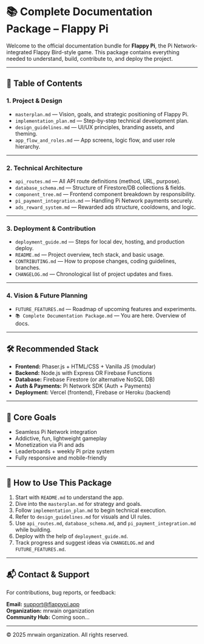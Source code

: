 # 📚 Complete Documentation Package – Flappy Pi

Welcome to the official documentation bundle for **Flappy Pi**, the Pi Network-integrated Flappy Bird-style game. This package contains everything needed to understand, build, contribute to, and deploy the project.

---

## 📖 Table of Contents

### 1. Project & Design
- `masterplan.md` — Vision, goals, and strategic positioning of Flappy Pi.
- `implementation_plan.md` — Step-by-step technical development plan.
- `design_guidelines.md` — UI/UX principles, branding assets, and theming.
- `app_flow_and_roles.md` — App screens, logic flow, and user role hierarchy.

---

### 2. Technical Architecture
- `api_routes.md` — All API route definitions (method, URL, purpose).
- `database_schema.md` — Structure of Firestore/DB collections & fields.
- `component_tree.md` — Frontend component breakdown by responsibility.
- `pi_payment_integration.md` — Handling Pi Network payments securely.
- `ads_reward_system.md` — Rewarded ads structure, cooldowns, and logic.

---

### 3. Deployment & Contribution
- `deployment_guide.md` — Steps for local dev, hosting, and production deploy.
- `README.md` — Project overview, tech stack, and basic usage.
- `CONTRIBUTING.md` — How to propose changes, coding guidelines, branches.
- `CHANGELOG.md` — Chronological list of project updates and fixes.

---

### 4. Vision & Future Planning
- `FUTURE_FEATURES.md` — Roadmap of upcoming features and experiments.
- `📚 Complete Documentation Package.md` — You are here. Overview of docs.

---

## 🛠 Recommended Stack

- **Frontend:** Phaser.js + HTML/CSS + Vanilla JS (modular)
- **Backend:** Node.js with Express OR Firebase Functions
- **Database:** Firebase Firestore (or alternative NoSQL DB)
- **Auth & Payments:** Pi Network SDK (Auth + Payments)
- **Deployment:** Vercel (frontend), Firebase or Heroku (backend)

---

## 🧠 Core Goals

- Seamless Pi Network integration
- Addictive, fun, lightweight gameplay
- Monetization via Pi and ads
- Leaderboards + weekly Pi prize system
- Fully responsive and mobile-friendly

---

## 📎 How to Use This Package

1. Start with `README.md` to understand the app.
2. Dive into the `masterplan.md` for strategy and goals.
3. Follow `implementation_plan.md` to begin technical execution.
4. Refer to `design_guidelines.md` for visuals and UI rules.
5. Use `api_routes.md`, `database_schema.md`, and `pi_payment_integration.md` while building.
6. Deploy with the help of `deployment_guide.md`.
7. Track progress and suggest ideas via `CHANGELOG.md` and `FUTURE_FEATURES.md`.

---

## 📬 Contact & Support

For contributions, bug reports, or feedback:

**Email:** support@flappypi.app  
**Organization:** mrwain organization  
**Community Hub:** Coming soon...

---

© 2025 mrwain organization. All rights reserved.
